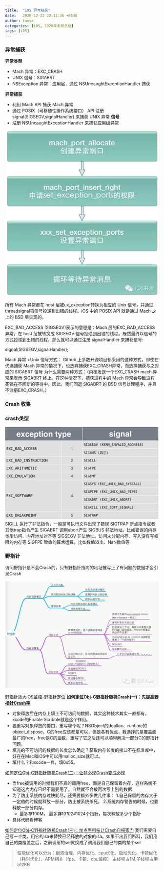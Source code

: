 ```yaml
---
title:  "iOS 异常捕获"
date:   2020-12-22 22:11:36 +0530
author: taoye
categories: [iOS, 2020年复现总结]
tags: [iOS]
---
```


### 异常捕获
**异常类型**
 - Mach 异常：EXC_CRASH
 - UNIX 信号：SIGABRT
 - NSException 异常：应用层，通过 NSUncaughtExceptionHandler 捕获
 
**异常捕获**
 - 利用 Mach API 捕获 Mach 异常
 - 通过 POSIX（可移植性操作系统接口） API 注册 signal(SIGSEGV,signalHandler) 来捕获 UNIX 异常 
**信号**
 - 注册 NSUncaughtExceptionHandler 来捕获应用级异常
 
 ![682cb9e7ad927fa2a940ca0d8ed461a0](/assets/img/exception-capture/WeChat682cb9e7ad927fa2a940ca0d8ed461a0.png)
 
 所有 Mach 异常都在 host 层被ux_exception转换为相应的 Unix 信号，并通过threadsignal将信号投递到出错的线程。iOS 中的 POSIX API 就是通过 Mach 之上的 BSD 层实现的。

 EXC_BAD_ACCESS (SIGSEGV)表示的意思是：Mach 层的EXC_BAD_ACCESS异常，在 host 层被转换成 SIGSEGV 信号投递到出错的线程。既然最终以信号的方式投递到出错的线程，那么就可以通过注册 signalHandler 来捕获信号:

signal(SIGSEGV,signalHandler);

Mach 异常 +Unix 信号方式： Github 上多数开源项目都采用的这种方式，即使在优选捕获 Mach 异常的情况下，也放弃捕获EXC_CRASH异常，而选择捕获与之对应的 SIGABRT 信号
为什么需要两种方式：（内核发送一个EXC_CRASH mach 异常来表示 SIGABRT 终止。在这种情况下，捕获进程中的 Mach 异常会导致进程死锁在不间断的等待中。因此，我们回退 SIGABRT 的 BSD 信号处理程序，并且不注册EXC_CRASH。）

 ### Crash 收集
 
 
 
 ### crash类型
 ![35a010a6dbebd45a38c89c18b968e5ed](/assets/img/exception-capture/6CF338F2-964F-459B-9A12-1B3D5E485FD1.png)
 SIGILL 执行了非法指令，一般是可执行文件出现了错误
 SIGTRAP 断点指令或者其他trap指令产生
 SIGABRT 调用abort产生
 SIGBUS 非法地址。比如错误的内存类型访问、内存地址对齐等
 SIGSEGV 非法地址。访问未分配内存、写入没有写权限的内存等
 SIGFPE 致命的算术运算。比如数值溢出、NaN数值等


 ### 野指针
 访问野指针是不会Crash的，只有野指针指向的地址被写上了有问题的数据才会引发Crash
 
 ![28390a530b6f04130d3d5e677edf4ed5](/assets/img/exception-capture/ff68afc0-2d56-4753-9f7b-c8df0dd14136.png)
 

[野指针放大iOS监控-野指针定位](https://www.jianshu.com/p/4c8a68bd066c)
 **[如何定位Obj-C野指针随机Crash(一)：先提高野指针Crash率](https://cloud.tencent.com/developer/article/1070505)**
   - 对象释放后在内存上填上不可访问的数据，其实这种技术其实一直都有，xcode的Enable Scribble就是这个作用。
   - 要重写对象释放的接口，重写哪个呢？NSObject的dealloc、runtime的 object_dispose，C的free应该都是可以，但是各有优点，我选择的是覆盖面最广的free，free是C的函数，重写了它之后还可以顺带解决一部分C的野指针问题。
   - 填充的不可访问的数据的长度怎么确定？获取内存长度的接口不在标准库中，好在在Mac和iOS中可以用malloc_size就可以。
   - 填什么？和xcode一样，填0x55。

 [如何定位Obj-C野指针随机Crash(二)：让非必现Crash变成必现](https://blog.csdn.net/tencent_bugly/article/details/46374401)
   - 当free被调用的时候我们不真的调用free，而是自己保留着内存，这样系统不知道这片内存已经不需要用了，自然就不会被再次写上别的数据
   - 为了防止系统内存过快耗尽，还需要额外多做几件事：
     1.自己保留的内存大于一定值的时候就释放一部分，防止被系统杀死。
     2.系统内存警告的时候，也要释放一部分内存。
        - 最多存100M， 最多存10*1024*1024个指针，每次释放多少个指针
   - 具体代码看博客

[如何定位Obj-C野指针随机Crash(三)：加点黑科技让Crash自报家门](https://blog.csdn.net/Tencent_Bugly/article/details/46545155)
我们需要自己写一个类，用它的isa来替换已经释放的对象的isa。如果不出我们所料，我们用自己的类覆盖之后，之前调用的sel就换成了调用我们自己的类的某个sel



> 性能优化可以分为：崩溃治理、内存优化、cpu优化、启动优化、卡顿优化（耗时优化）、APM相关（fps、卡顿、cpu监控）
> 主线程占1M,子线程占用512KB
